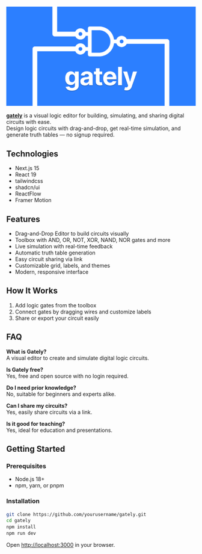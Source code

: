 ![opengraph-image](./src/app/opengraph-image.png)

**[gately](https://gately.jakmaz.com)** is a visual logic editor for building, simulating, and sharing digital circuits with
ease.  
Design logic circuits with drag-and-drop, get real-time simulation, and generate truth tables — no signup required.

## Technologies

-  Next.js 15
-  React 19
-  tailwindcss
-  shadcn/ui
-  ReactFlow
-  Framer Motion

## Features

-  Drag-and-Drop Editor to build circuits visually
-  Toolbox with AND, OR, NOT, XOR, NAND, NOR gates and more
-  Live simulation with real-time feedback
-  Automatic truth table generation
-  Easy circuit sharing via link
-  Customizable grid, labels, and themes
-  Modern, responsive interface

## How It Works

1. Add logic gates from the toolbox
2. Connect gates by dragging wires and customize labels
3. Share or export your circuit easily

## FAQ

**What is Gately?**  
A visual editor to create and simulate digital logic circuits.

**Is Gately free?**  
Yes, free and open source with no login required.

**Do I need prior knowledge?**  
No, suitable for beginners and experts alike.

**Can I share my circuits?**  
Yes, easily share circuits via a link.

**Is it good for teaching?**  
Yes, ideal for education and presentations.

## Getting Started

### Prerequisites

-  Node.js 18+
-  npm, yarn, or pnpm

### Installation

```bash
git clone https://github.com/yourusername/gately.git
cd gately
npm install
npm run dev
```

Open [http://localhost:3000](http://localhost:3000) in your browser.

